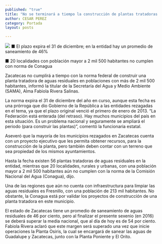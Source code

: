 ```yaml
---
published: "true"
title: "No se terminará a tiempo la construcción de plantas tratadoras de aguas residuales: SAMA"
author: CESAR PEREZ
category: Portada
layout: posts

---
```


![](http://i.imgur.com/lWQlHT5m.jpg)
■ El plazo expira el 31 de diciembre; en la entidad hay un promedio de saneamiento de 46%

■ 20 localidades con población mayor a 2 mil 500 habitantes no cumplen con norma de Conagua

Zacatecas no cumplirá a tiempo con la norma federal de construir una planta tratadora de aguas residuales en poblaciones con más de 2 mil 500 habitantes, informó la titular de la Secretaría del Agua y Medio Ambiente (SAMA), Alma Fabiola Rivera Salinas.

La norma expira el 31 de diciembre del año en curso, aunque esta fecha es una prórroga que dio Gobierno de la República a las entidades rezagadas en el tema, ya que el plazo original venció el primero de enero de 2013.
“La Federación está enterada (del retraso). Hay muchos municipios del país en esta situación. Es un problema nacional y seguramente se ampliará el periodo (para construir las plantas)”, comentó la funcionaria estatal.


Aseveró que la mayoría de los municipios rezagados en Zacatecas cuenta con un proyecto ejecutivo que les permita obtener recursos, para la construcción de la planta, pero también deben contar con un terreno que sea propiedad de los mismos ayuntamientos.

Hasta la fecha existen 56 plantas tratadoras de aguas residuales en la entidad, mientras que 20 localidades, rurales y urbanas, con una población mayor a 2 mil 500 habitantes aún no cumplen con la norma de la Comisión Nacional del Agua (Conagua), dijo.

Una de las regiones que aún no cuenta con infraestructura para limpiar las aguas residuales es Fresnillo, con una población de 213 mil habitantes. No obstante, la Conagua está por validar los proyectos de construcción de una planta tratadora en este municipio.

El estado de Zacatecas tiene un promedio de saneamiento de aguas residuales de 46 por ciento, pero al finalizar el presente sexenio (en 2016) se deberá superar la media nacional, que al día de hoy es de 54 por ciento. 
Fabiola Rivera aclaró que este margen será superado una vez que inicie operaciones la Planta Osiris, la cual se encargará de sanear las aguas de Guadalupe y Zacatecas, junto con la Planta Poniente y El Orito.
